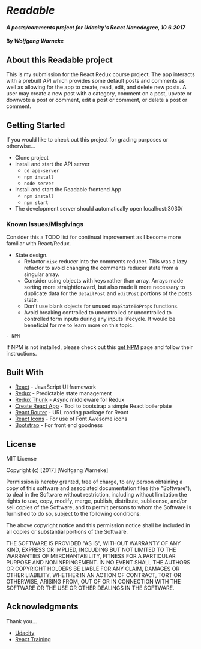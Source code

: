 # _Readable_

#### _A posts/comments project for Udacity's React Nanodegree, 10.6.2017_

#### By _**Wolfgang Warneke**_

## About this Readable project

This is my submission for the React Redux course project. The app interacts with a prebuilt API which provides some default posts and comments as well as allowing for the app to create, read, edit, and delete new posts. A user may create a new post with a category, comment on a post, upvote or downvote a post or comment, edit a post or comment, or delete a post or comment.

## Getting Started

If you would like to check out this project for grading purposes or otherwise...
* Clone project
* Install and start the API server
    - `cd api-server`
    - `npm install`
    - `node server`
* Install and start the Readable frontend App
    - `npm install`
    - `npm start`
* The development server should automatically open localhost:3030/

### Known Issues/Misgivings

Consider this a TODO list for continual improvement as I become more familiar with React/Redux.
* State design.
    - Refactor `misc` reducer into the comments reducer. This was a lazy refactor to avoid changing the comments reducer state from a singular array.
    - Consider using objects with keys rather than array. Arrays made sorting more straightforward, but also made it more necessary to duplicate data for the `detailPost` and `editPost` portions of the posts state.
    - Don't use blank objects for unused `mapStateToProps` functions.
    - Avoid breaking controlled to uncontrolled or uncontrolled to controlled form inputs during any inputs lifecycle. It would be beneficial for me to learn more on this topic.

```
- NPM
```
If NPM is not installed, please check out this [get NPM](https://www.npmjs.com/get-npm) page and follow their instructions.

## Built With

* [React](https://github.com/facebook/react) - JavaScript UI framework
* [Redux](https://github.com/reactjs/redux) - Predictable state management
* [Redux Thunk](https://github.com/gaearon/redux-thunk) - Async middleware for Redux
* [Create React App](https://github.com/facebookincubator/create-react-app) - Tool to bootstrap a simple React boilerplate
* [React Router](https://github.com/ReactTraining/react-router) - URL rooting package for React
* [React Icons](https://github.com/gorangajic/react-icons) - For use of Font Awesome icons
* [Bootstrap](https://getbootstrap.com) - For front end goodness

## License

MIT License

Copyright (c) [2017] [Wolfgang Warneke]

Permission is hereby granted, free of charge, to any person obtaining a copy
of this software and associated documentation files (the "Software"), to deal
in the Software without restriction, including without limitation the rights
to use, copy, modify, merge, publish, distribute, sublicense, and/or sell
copies of the Software, and to permit persons to whom the Software is
furnished to do so, subject to the following conditions:

The above copyright notice and this permission notice shall be included in all
copies or substantial portions of the Software.

THE SOFTWARE IS PROVIDED "AS IS", WITHOUT WARRANTY OF ANY KIND, EXPRESS OR
IMPLIED, INCLUDING BUT NOT LIMITED TO THE WARRANTIES OF MERCHANTABILITY,
FITNESS FOR A PARTICULAR PURPOSE AND NONINFRINGEMENT. IN NO EVENT SHALL THE
AUTHORS OR COPYRIGHT HOLDERS BE LIABLE FOR ANY CLAIM, DAMAGES OR OTHER
LIABILITY, WHETHER IN AN ACTION OF CONTRACT, TORT OR OTHERWISE, ARISING FROM,
OUT OF OR IN CONNECTION WITH THE SOFTWARE OR THE USE OR OTHER DEALINGS IN THE
SOFTWARE.

## Acknowledgments
Thank you...
* [Udacity](https://www.udacity.com/)
* [React Training](https://www.reacttraining.com/)
